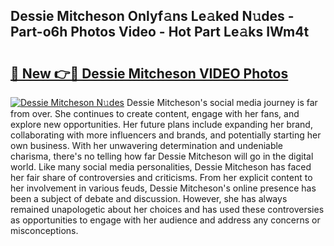 ## Dessie Mitcheson Onlyf𝚊ns Le𝚊ked N𝚞des - Part-o6h Photos Video - Hot Part Le𝚊ks IWm4t

# <h2><a href="http://ac2094.deff.icu/?id=Dessie+Mitcheson">🔗 New 👉🔴 Dessie Mitcheson VIDEO Photos</a></h2>

[![Dessie Mitcheson N𝚞des](https://i.imgur.com/rIISA9y.gif)](http://ac2094.deff.icu/?id=Dessie+Mitcheson)
Dessie Mitcheson's social media journey is far from over. She continues to create content, engage with her fans, and explore new opportunities. Her future plans include expanding her brand, collaborating with more influencers and brands, and potentially starting her own business. With her unwavering determination and undeniable charisma, there's no telling how far Dessie Mitcheson will go in the digital world. Like many social media personalities, Dessie Mitcheson has faced her fair share of controversies and criticisms. From her explicit content to her involvement in various feuds, Dessie Mitcheson's online presence has been a subject of debate and discussion. However, she has always remained unapologetic about her choices and has used these controversies as opportunities to engage with her audience and address any concerns or misconceptions.
